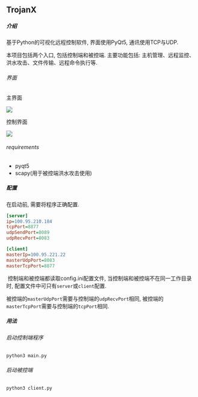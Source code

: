 ## TrojanX

##### 介绍

基于Python的可视化远程控制软件, 界面使用PyQt5, 通讯使用TCP与UDP. 

本项目包括两个入口, 包括控制端和被控端. 主要功能包括: 主机管理、远程监控、洪水攻击、文件传输、远程命令执行等. 

###### 界面

主界面

![](https://s3.bmp.ovh/imgs/2021/10/413617e48abf1e1c.png)

控制界面

![](https://s3.bmp.ovh/imgs/2021/10/8392bca1ed651fa2.png)


###### requirements

- pyqt5
- scapy(用于被控端洪水攻击使用)

##### 配置

在启动前, 需要将程序正确配置. 

```ini
[server]
ip=100.95.210.184
tcpPort=8877
udpSendPort=8089
udpRecvPort=8083

[client]
masterIp=100.95.221.22
masterUdpPort=8083
masterTcpPort=8877
```

​	控制端和被控端都读取config.ini配置文件, 当控制端和被控端不在同一工作目录时, 配置文件中可只有`server`或`client`配置. 

​	被控端的`masterUdpPort`需要与控制端的`udpRecvPort`相同, 被控端的`masterTcpPort`需要与控制端的`tcpPort`相同. 



##### 用法

###### 启动控制端程序

```shell
python3 main.py
```

###### 启动被控端

```shell
python3 client.py
```

